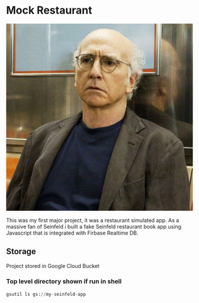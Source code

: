 # Mock Restaurant

![Larry David](larry.jpg)

This was my first major project, it was a restaurant simulated app. As a massive fan of Seinfeld i built a fake Seinfeld restaurant book app using Javascript that is integrated with Firbase Realtime DB.

## Storage

Project stored in Google Cloud Bucket

### Top level directory shown if run in shell
```python
gsutil ls gs://my-seinfeld-app
```

 




